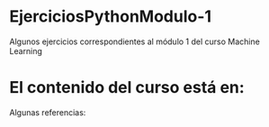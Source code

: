 # EjerciciosPythonModulo-1
Algunos ejercicios correspondientes al módulo 1 del curso Machine Learning 

# El contenido del curso está en:


Algunas referencias: 












